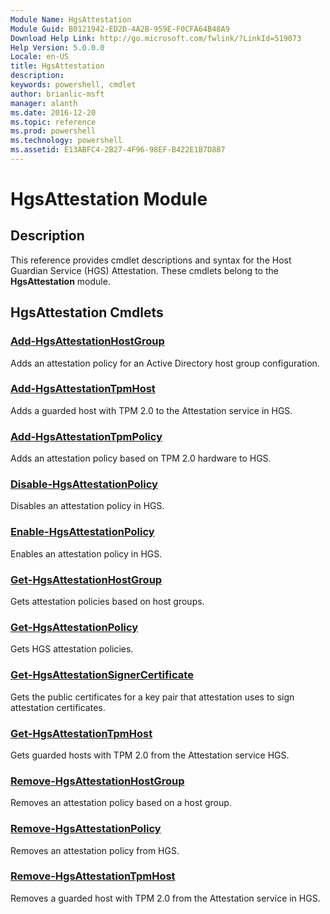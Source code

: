 ```yaml
---
Module Name: HgsAttestation
Module Guid: B0121942-ED2D-4A2B-959E-F0CFA64B48A9
Download Help Link: http://go.microsoft.com/fwlink/?LinkId=519073
Help Version: 5.0.0.0
Locale: en-US
title: HgsAttestation
description: 
keywords: powershell, cmdlet
author: brianlic-msft
manager: alanth
ms.date: 2016-12-20
ms.topic: reference
ms.prod: powershell
ms.technology: powershell
ms.assetid: E13ABFC4-2B27-4F96-98EF-B422E1B7D887
---
```


# HgsAttestation Module
## Description
This reference provides cmdlet descriptions and syntax for the Host Guardian Service (HGS) Attestation. These cmdlets belong to the **HgsAttestation** module.

## HgsAttestation Cmdlets
### [Add-HgsAttestationHostGroup](./Add-HgsAttestationHostGroup.md)
Adds an attestation policy for an Active Directory host group configuration.

### [Add-HgsAttestationTpmHost](./Add-HgsAttestationTpmHost.md)
Adds a guarded host with TPM 2.0 to the Attestation service in HGS.

### [Add-HgsAttestationTpmPolicy](./Add-HgsAttestationTpmPolicy.md)
Adds an attestation policy based on TPM 2.0 hardware to HGS.

### [Disable-HgsAttestationPolicy](./Disable-HgsAttestationPolicy.md)
Disables an attestation policy in HGS.

### [Enable-HgsAttestationPolicy](./Enable-HgsAttestationPolicy.md)
Enables an attestation policy in HGS.

### [Get-HgsAttestationHostGroup](./Get-HgsAttestationHostGroup.md)
Gets attestation policies based on host groups.

### [Get-HgsAttestationPolicy](./Get-HgsAttestationPolicy.md)
Gets HGS attestation policies.

### [Get-HgsAttestationSignerCertificate](./Get-HgsAttestationSignerCertificate.md)
Gets the public certificates for a key pair that attestation uses to sign attestation certificates.

### [Get-HgsAttestationTpmHost](./Get-HgsAttestationTpmHost.md)
Gets guarded hosts with TPM 2.0 from the Attestation service HGS.

### [Remove-HgsAttestationHostGroup](./Remove-HgsAttestationHostGroup.md)
Removes an attestation policy based on a host group.

### [Remove-HgsAttestationPolicy](./Remove-HgsAttestationPolicy.md)
Removes an attestation policy from HGS.

### [Remove-HgsAttestationTpmHost](./Remove-HgsAttestationTpmHost.md)
Removes a guarded host with TPM 2.0 from the Attestation service in HGS.

